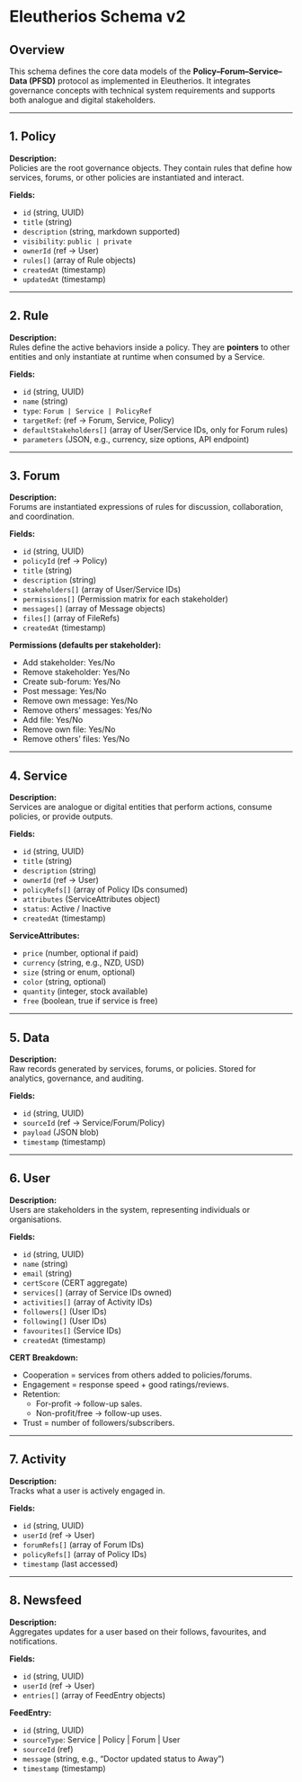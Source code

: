 # Eleutherios Schema v2

## Overview
This schema defines the core data models of the **Policy–Forum–Service–Data (PFSD)** protocol as implemented in Eleutherios. It integrates governance concepts with technical system requirements and supports both analogue and digital stakeholders.

---

## 1. Policy

**Description:**  
Policies are the root governance objects. They contain rules that define how services, forums, or other policies are instantiated and interact.

**Fields:**
- `id` (string, UUID)  
- `title` (string)  
- `description` (string, markdown supported)  
- `visibility`: `public | private`  
- `ownerId` (ref → User)  
- `rules[]` (array of Rule objects)  
- `createdAt` (timestamp)  
- `updatedAt` (timestamp)  

---

## 2. Rule

**Description:**  
Rules define the active behaviors inside a policy. They are **pointers** to other entities and only instantiate at runtime when consumed by a Service.

**Fields:**
- `id` (string, UUID)  
- `name` (string)  
- `type`: `Forum | Service | PolicyRef`  
- `targetRef`: (ref → Forum, Service, Policy)  
- `defaultStakeholders[]` (array of User/Service IDs, only for Forum rules)  
- `parameters` (JSON, e.g., currency, size options, API endpoint)  

---

## 3. Forum

**Description:**  
Forums are instantiated expressions of rules for discussion, collaboration, and coordination.

**Fields:**
- `id` (string, UUID)  
- `policyId` (ref → Policy)  
- `title` (string)  
- `description` (string)  
- `stakeholders[]` (array of User/Service IDs)  
- `permissions[]` (Permission matrix for each stakeholder)  
- `messages[]` (array of Message objects)  
- `files[]` (array of FileRefs)  
- `createdAt` (timestamp)  

**Permissions (defaults per stakeholder):**
- Add stakeholder: Yes/No  
- Remove stakeholder: Yes/No  
- Create sub-forum: Yes/No  
- Post message: Yes/No  
- Remove own message: Yes/No  
- Remove others’ messages: Yes/No  
- Add file: Yes/No  
- Remove own file: Yes/No  
- Remove others’ files: Yes/No  

---

## 4. Service

**Description:**  
Services are analogue or digital entities that perform actions, consume policies, or provide outputs.

**Fields:**
- `id` (string, UUID)  
- `title` (string)  
- `description` (string)  
- `ownerId` (ref → User)  
- `policyRefs[]` (array of Policy IDs consumed)  
- `attributes` (ServiceAttributes object)  
- `status`: Active / Inactive  
- `createdAt` (timestamp)  

**ServiceAttributes:**  
- `price` (number, optional if paid)  
- `currency` (string, e.g., NZD, USD)  
- `size` (string or enum, optional)  
- `color` (string, optional)  
- `quantity` (integer, stock available)  
- `free` (boolean, true if service is free)  

---

## 5. Data

**Description:**  
Raw records generated by services, forums, or policies. Stored for analytics, governance, and auditing.

**Fields:**
- `id` (string, UUID)  
- `sourceId` (ref → Service/Forum/Policy)  
- `payload` (JSON blob)  
- `timestamp` (timestamp)  

---

## 6. User

**Description:**  
Users are stakeholders in the system, representing individuals or organisations.

**Fields:**
- `id` (string, UUID)  
- `name` (string)  
- `email` (string)  
- `certScore` (CERT aggregate)  
- `services[]` (array of Service IDs owned)  
- `activities[]` (array of Activity IDs)  
- `followers[]` (User IDs)  
- `following[]` (User IDs)  
- `favourites[]` (Service IDs)  
- `createdAt` (timestamp)  

**CERT Breakdown:**  
- Cooperation = services from others added to policies/forums.  
- Engagement = response speed + good ratings/reviews.  
- Retention:  
  - For-profit → follow-up sales.  
  - Non-profit/free → follow-up uses.  
- Trust = number of followers/subscribers.  

---

## 7. Activity

**Description:**  
Tracks what a user is actively engaged in.

**Fields:**
- `id` (string, UUID)  
- `userId` (ref → User)  
- `forumRefs[]` (array of Forum IDs)  
- `policyRefs[]` (array of Policy IDs)  
- `timestamp` (last accessed)  

---

## 8. Newsfeed

**Description:**  
Aggregates updates for a user based on their follows, favourites, and notifications.

**Fields:**
- `id` (string, UUID)  
- `userId` (ref → User)  
- `entries[]` (array of FeedEntry objects)  

**FeedEntry:**  
- `id` (string, UUID)  
- `sourceType`: Service | Policy | Forum | User  
- `sourceId` (ref)  
- `message` (string, e.g., “Doctor updated status to Away”)  
- `timestamp` (timestamp)  
